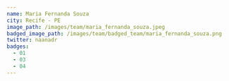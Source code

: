 ```yaml
---
name: Maria Fernanda Souza
city: Recife - PE
image_path: /images/team/maria_fernanda_souza.jpeg
badged_image_path: /images/team/badged_team/maria_fernanda_souza.png
twitter: naanadr
badges:
  - 01
  - 03
  - 04
---
```

